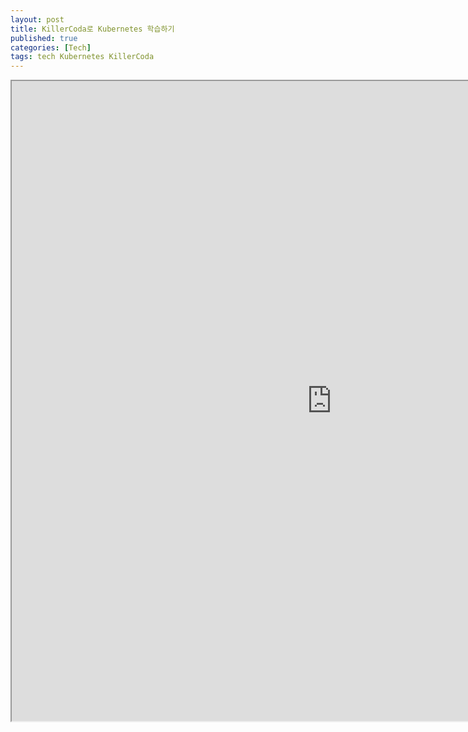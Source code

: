 ```yaml
---
layout: post
title: KillerCoda로 Kubernetes 학습하기
published: true
categories: [Tech]
tags: tech Kubernetes KillerCoda
---
```

<iframe width="1024" height="1024" src="https://docs.google.com/document/d/1AZGH0w28fGSBTdayJM0qab9mmNURNvzzp6BRGQpKxuA/pub?embedded=true"></iframe>  
    
